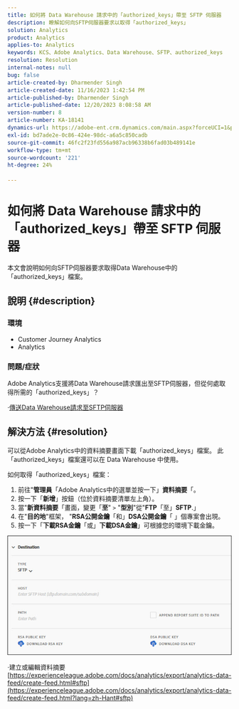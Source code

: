 ```yaml
---
title: 如何將 Data Warehouse 請求中的「authorized_keys」帶至 SFTP 伺服器
description: 瞭解如何向SFTP伺服器要求以取得「authorized_keys」
solution: Analytics
product: Analytics
applies-to: Analytics
keywords: KCS、Adobe Analytics、Data Warehouse、SFTP、authorized_keys
resolution: Resolution
internal-notes: null
bug: false
article-created-by: Dharmender Singh
article-created-date: 11/16/2023 1:42:54 PM
article-published-by: Dharmender Singh
article-published-date: 12/20/2023 8:08:58 AM
version-number: 8
article-number: KA-18141
dynamics-url: https://adobe-ent.crm.dynamics.com/main.aspx?forceUCI=1&pagetype=entityrecord&etn=knowledgearticle&id=7fa03007-8684-ee11-8179-6045bd0063aa
exl-id: bd7ade2e-0c86-424e-98dc-a6a5c850cadb
source-git-commit: 46fc2f23fd556a987acb96338b6fad03b489141e
workflow-type: tm+mt
source-wordcount: '221'
ht-degree: 24%

---
```


# 如何將 Data Warehouse 請求中的「authorized_keys」帶至 SFTP 伺服器


本文會說明如何向SFTP伺服器要求取得Data Warehouse中的「authorized_keys」檔案。

## 說明 {#description}


### 環境

- Customer Journey Analytics
- Analytics


### <b>問題/症狀</b>

Adobe Analytics支援將Data Warehouse請求匯出至SFTP伺服器，但從何處取得所需的「authorized_keys」？

·[傳送Data Warehouse請求至SFTP伺服器](https://experienceleague.adobe.com/docs/analytics/export/ftp-and-sftp/secure-file-transfer-protocol/ftp-sftp-dw.html?lang=zh-Hant)


## 解決方法 {#resolution}


可以從Adobe Analytics中的資料摘要畫面下載「authorized_keys」檔案。 此「authorized_keys」檔案還可以在 Data Warehouse 中使用。

如何取得「authorized_keys」檔案：

1. 前往&quot;<b>管理員</b>「Adobe Analytics中的選單並按一下」<b>資料摘要</b>「。
2. 按一下「<b>新增</b>」按鈕（位於資料摘要清單左上角）。
3. 當&quot;<b>新資料摘要</b>「畫面，變更「<b>至</b>&quot; `>`  &quot;<b>型別</b>&quot;從&quot;<b>FTP</b>「至」<b>SFTP</b>.」
4. 在&quot;<b>目的地</b>&quot;框架， &quot;<b>RSA公開金鑰</b>「和」<b>DSA公開金鑰</b>「 」個專案會出現。
5. 按一下「<b>下載RSA金鑰</b>「或」<b>下載DSA金鑰</b>」可根據您的環境下載金鑰。


![](assets/50e37472-899b-ec11-b400-00224805a4ef.png)

·建立或編輯資料摘要
[https://experienceleague.adobe.com/docs/analytics/export/analytics-data-feed/create-feed.html#sftp](https://experienceleague.adobe.com/docs/analytics/export/analytics-data-feed/create-feed.html?lang=zh-Hant#sftp)
